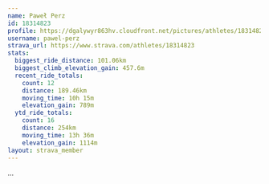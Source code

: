 ```yaml
---
name: Paweł Perz
id: 18314823
profile: https://dgalywyr863hv.cloudfront.net/pictures/athletes/18314823/5244308/1/large.jpg
username: pawel-perz
strava_url: https://www.strava.com/athletes/18314823
stats:
  biggest_ride_distance: 101.06km
  biggest_climb_elevation_gain: 457.6m
  recent_ride_totals:
    count: 12
    distance: 189.46km
    moving_time: 10h 15m
    elevation_gain: 789m
  ytd_ride_totals:
    count: 16
    distance: 254km
    moving_time: 13h 36m
    elevation_gain: 1114m
layout: strava_member
--- 
```

...
